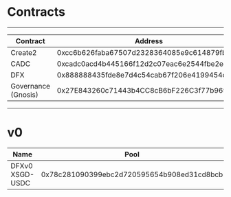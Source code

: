 # Contracts

---

| Contract | Address |
| ---- | ---- |
| Create2 | 0xcc6b626faba67507d2328364085e9c614879fbd5 |
| CADC | 0xcadc0acd4b445166f12d2c07eac6e2544fbe2eef |
| DFX | 0x888888435fde8e7d4c54cab67f206e4199454c60 |
| Governance (Gnosis) | 0x27E843260c71443b4CC8cB6bF226C3f77b9695AF |

---

# v0

| Name | Pool | Token |
| ---- | ---- | ---- |
| DFXv0 XSGD-USDC | 0x78c281090399ebc2d720595654b908ed31cd8bcb | 0x1d55fb62451d36448b0f4fc4a0ff1b6e2ce9cef7 |
